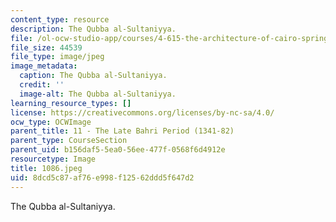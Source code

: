 ```yaml
---
content_type: resource
description: The Qubba al-Sultaniyya.
file: /ol-ocw-studio-app/courses/4-615-the-architecture-of-cairo-spring-2002/8dcd5c87af76e998f12562ddd5f647d2_1086.jpeg
file_size: 44539
file_type: image/jpeg
image_metadata:
  caption: The Qubba al-Sultaniyya.
  credit: ''
  image-alt: The Qubba al-Sultaniyya.
learning_resource_types: []
license: https://creativecommons.org/licenses/by-nc-sa/4.0/
ocw_type: OCWImage
parent_title: 11 - The Late Bahri Period (1341-82)
parent_type: CourseSection
parent_uid: b156daf5-5ea0-56ee-477f-0568f6d4912e
resourcetype: Image
title: 1086.jpeg
uid: 8dcd5c87-af76-e998-f125-62ddd5f647d2
---
```

The Qubba al-Sultaniyya.